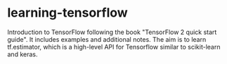 # learning-tensorflow
Introduction to TensorFlow following the book "TensorFlow 2 quick start guide". It includes examples and additional notes. The aim is to learn tf.estimator, which is a high-level API for Tensorflow similar to scikit-learn and keras.
